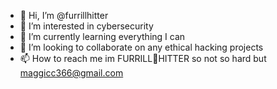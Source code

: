 - 👋 Hi, I’m @furrillhitter
- 👀 I’m interested in cybersecurity 
- 🌱 I’m currently learning everything I can
- 💞️ I’m looking to collaborate on any ethical hacking projects 
- 📫 How to reach me im FURRILL👑HITTER so not so hard but maggicc366@gmail.com 


<!---
furrillhitter/furrillhitter is a ✨ special ✨ repository because its `README.md` (this file) appears on your GitHub profile.
You can click the Preview link to take a look at your changes.
--->
